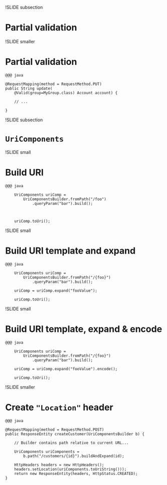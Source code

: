 
!SLIDE subsection
# Partial validation

!SLIDE smaller
# Partial validation

    @@@ java

    @RequestMapping(method = RequestMethod.PUT)
    public String update(
        @Valid(group=MyGroup.class) Account account) {

		// ...

	}
	
!SLIDE subsection
# `UriComponents`

!SLIDE small
# Build URI

    @@@ java
    
	    UriComponents uriComp = 
	        UriComponentsBuilder.fromPath("/foo")
	            .queryParam("bar").build();
	
	
	
	    uriComp.toUri();
    
!SLIDE small
# Build URI template and expand

    @@@ java
    
	    UriComponents uriComp = 
	        UriComponentsBuilder.fromPath("/{foo}")
	            .queryParam("bar").build();

		uriComp = uriComp.expand("fooValue");
	
	    uriComp.toUri();

!SLIDE small
# Build URI template, expand & encode

    @@@ java
    
	    UriComponents uriComp = 
	        UriComponentsBuilder.fromPath("/{foo}")
	            .queryParam("bar").build();

		uriComp = uriComp.expand("fooValue").encode();
	
	    uriComp.toUri();

!SLIDE smaller
# Create `"Location"` header

    @@@ java

	@RequestMapping(method = RequestMethod.POST)
	public ResponseEntity createCustomer(UriComponentsBuilder b) {

		// Builder contains path relative to current URL...

	    UriComponents uriComponents = 
	        b.path("/customers/{id}").buildAndExpand(id);
	
		HttpHeaders headers = new HttpHeaders();
		headers.setLocation(uriComponents.toUriString()));
		return new ResponseEntity(headers, HttpStatus.CREATED);
	}


    